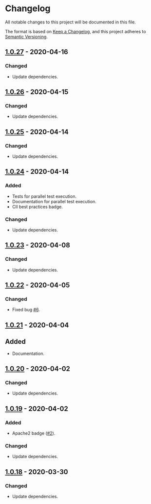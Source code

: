 # Changelog
All notable changes to this project will be documented in this file.

The format is based on [Keep a Changelog](https://keepachangelog.com/en/1.0.0/),
and this project adheres to [Semantic Versioning](https://semver.org/spec/v2.0.0.html).

## [1.0.27](https://search.maven.org/artifact/de.quantummaid.quantummaid/core/1.0.27/jar) - 2020-04-16
### Changed
- Update dependencies.

## [1.0.26](https://search.maven.org/artifact/de.quantummaid.quantummaid/core/1.0.26/jar) - 2020-04-15
### Changed
- Update dependencies.

## [1.0.25](https://search.maven.org/artifact/de.quantummaid.quantummaid/core/1.0.25/jar) - 2020-04-14
### Changed
- Update dependencies.

## [1.0.24](https://search.maven.org/artifact/de.quantummaid.quantummaid/core/1.0.24/jar) - 2020-04-14
### Added
- Tests for parallel test execution.
- Documentation for parallel test execution.
- CII best practices badge.
### Changed
- Update dependencies.

## [1.0.23](https://search.maven.org/artifact/de.quantummaid.quantummaid/core/1.0.23/jar) - 2020-04-08
### Changed
- Update dependencies.

## [1.0.22](https://search.maven.org/artifact/de.quantummaid.quantummaid/core/1.0.22/jar) - 2020-04-05
### Changed
- Fixed bug [#6](https://github.com/quantummaid/quantummaid/issues/6).

## [1.0.21](https://search.maven.org/artifact/de.quantummaid.quantummaid/core/1.0.21/jar) - 2020-04-04
## Added
- Documentation.

## [1.0.20](https://search.maven.org/artifact/de.quantummaid.quantummaid/core/1.0.20/jar) - 2020-04-02
### Changed
- Update dependencies.

## [1.0.19](https://search.maven.org/artifact/de.quantummaid.quantummaid/core/1.0.19/jar) - 2020-04-02
### Added
- Apache2 badge ([#2](https://github.com/quantummaid/quantummaid/issues/2)).
### Changed
- Update dependencies.

## [1.0.18](https://search.maven.org/artifact/de.quantummaid.quantummaid/core/1.0.18/jar) - 2020-03-30
### Changed
- Update dependencies.
 